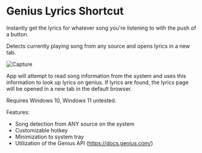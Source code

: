 # Genius Lyrics Shortcut

Instantly get the lyrics for whatever song you're listening to with the push of a button.

Detects currently playing song from any source and opens lyrics in a new tab.
 
![Capture](https://user-images.githubusercontent.com/60619443/204061200-161fd3cd-ebf2-4331-bb45-396372b62cc4.PNG)

App will attempt to read song information from the system and uses this information to look up lyrics on genius. If lyrics are found, the lyrics page will be opened in a new tab in the default browser.

Requires Windows 10, Windows 11 untested.

Features:

- Song detection from ANY source on the system
- Customizable hotkey
- Minimization to system tray
- Utilization of the Genius API (https://docs.genius.com/)
